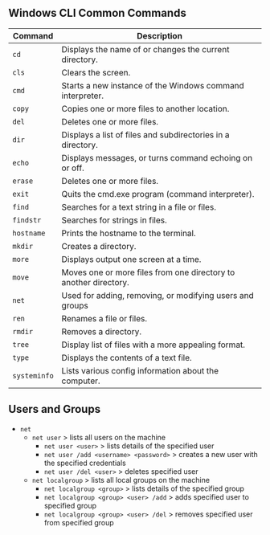 ## Windows CLI Common Commands
| Command        | Description                                                      |
|----------------|------------------------------------------------------------------|
| ``cd``         | Displays the name of or changes the current directory.           |
| ``cls``        | Clears the screen.                                               |
| ``cmd``        | Starts a new instance of the Windows command interpreter.        |
| ``copy``       | Copies one or more files to another location.                    |
| ``del``        | Deletes one or more files.                                       |
| ``dir``        | Displays a list of files and subdirectories in a directory.      |
| ``echo``       | Displays messages, or turns command echoing on or off.           |
| ``erase``      | Deletes one or more files.                                       |
| ``exit``       | Quits the cmd.exe program (command interpreter).                 |
| ``find``       | Searches for a text string in a file or files.                   |
| ``findstr``    | Searches for strings in files.                                   |
| ``hostname``   | Prints the hostname to the terminal.                             |
| ``mkdir``      | Creates a directory.                                             |
| ``more``       | Displays output one screen at a time.                            |
| ``move``       | Moves one or more files from one directory to another directory. |
| ``net``        | Used for adding, removing, or modifying users and groups         |
| ``ren``        | Renames a file or files.                                         |
| ``rmdir``      | Removes a directory.                                             |
| ``tree``       | Display list of files with a more appealing format.              |
| ``type``       | Displays the contents of a text file.                            |
| ``systeminfo`` | Lists various config information about the computer.             |

## Users and Groups
- ``net``
    - ``net user`` > lists all users on the machine
        - ``net user <user>`` > lists details of the specified user
        - ``net user /add <username> <password>`` > creates a new user with the specified credentials
        - ``net user /del <user>`` > deletes specified user
    - ``net localgroup`` > lists all local groups on the machine
        - ``net localgroup <group>`` > lists details of the specified group
        - ``net localgroup <group> <user> /add`` > adds specified user to specified group
        - ``net localgroup <group> <user> /del`` > removes specified user from specified group